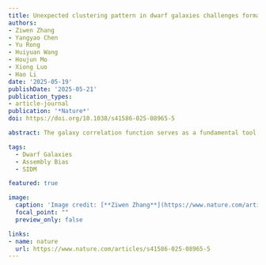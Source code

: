 ```yaml
---
title: Unexpected clustering pattern in dwarf galaxies challenges formation models
authors:
- Ziwen Zhang
- Yangyao Chen
- Yu Rong
- Huiyuan Wang
- Houjun Mo
- Xiong Luo
- Hao Li
date: '2025-05-19'
publishDate: '2025-05-21'
publication_types:
- article-journal
publication: '*Nature*'
doi: https://doi.org/10.1038/s41586-025-08965-5

abstract: The galaxy correlation function serves as a fundamental tool for studying cosmology, galaxy formation, and the nature of dark matter. It is well established that more massive, redder and more compact galaxies tend to have stronger clustering in space. These results can be understood in terms of galaxy formation in Cold Dark Matter (CDM) halos of different mass and assembly history. Here, we report an unexpectedly strong large-scale clustering for isolated, diffuse and blue dwarf galaxies, comparable to that seen for massive galaxy groups but much stronger than that expected from their halo mass. Our analysis indicates that the strong clustering aligns with the halo assembly bias seen in simulations with the standard ΛCDM cosmology only if more diffuse dwarfs formed in low-mass halos of older ages. This pattern is not reproduced by existing models of galaxy evolution in a ΛCDM framework, and our finding provides new clues for the search of more viable models. Our results can be explained well by assuming self-interacting dark matter, suggesting that such a scenario should be considered seriously.

tags:
  - Dwarf Galaxies 
  - Assembly Bias 
  - SIDM

featured: true

image:
  caption: 'Image credit: [**Ziwen Zhang**](https://www.nature.com/articles/s41586-025-08965-5#citeas)'
  focal_point: ""
  preview_only: false

links:
- name: nature
  url: https://www.nature.com/articles/s41586-025-08965-5
---
```


